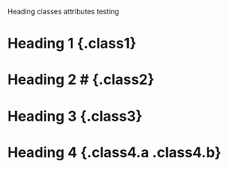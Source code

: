 Heading classes attributes testing

# Heading 1 {.class1}

# Heading 2 # {.class2}

# Heading 3 {.class3} #

# Heading 4 {.class4.a .class4.b}
